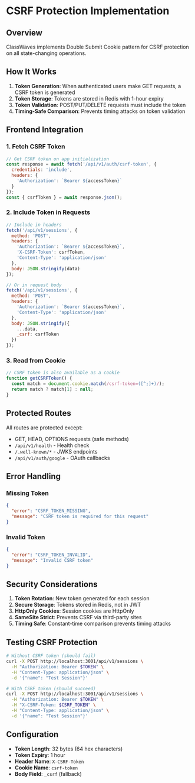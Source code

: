 # CSRF Protection Implementation

## Overview

ClassWaves implements Double Submit Cookie pattern for CSRF protection on all state-changing operations.

## How It Works

1. **Token Generation**: When authenticated users make GET requests, a CSRF token is generated
2. **Token Storage**: Tokens are stored in Redis with 1-hour expiry
3. **Token Validation**: POST/PUT/DELETE requests must include the token
4. **Timing-Safe Comparison**: Prevents timing attacks on token validation

## Frontend Integration

### 1. Fetch CSRF Token

```javascript
// Get CSRF token on app initialization
const response = await fetch('/api/v1/auth/csrf-token', {
  credentials: 'include',
  headers: {
    'Authorization': `Bearer ${accessToken}`
  }
});
const { csrfToken } = await response.json();
```

### 2. Include Token in Requests

```javascript
// Include in headers
fetch('/api/v1/sessions', {
  method: 'POST',
  headers: {
    'Authorization': `Bearer ${accessToken}`,
    'X-CSRF-Token': csrfToken,
    'Content-Type': 'application/json'
  },
  body: JSON.stringify(data)
});

// Or in request body
fetch('/api/v1/sessions', {
  method: 'POST',
  headers: {
    'Authorization': `Bearer ${accessToken}`,
    'Content-Type': 'application/json'
  },
  body: JSON.stringify({
    ...data,
    _csrf: csrfToken
  })
});
```

### 3. Read from Cookie

```javascript
// CSRF token is also available as a cookie
function getCSRFToken() {
  const match = document.cookie.match(/csrf-token=([^;]+)/);
  return match ? match[1] : null;
}
```

## Protected Routes

All routes are protected except:
- GET, HEAD, OPTIONS requests (safe methods)
- `/api/v1/health` - Health check
- `/.well-known/*` - JWKS endpoints
- `/api/v1/auth/google` - OAuth callbacks

## Error Handling

### Missing Token
```json
{
  "error": "CSRF_TOKEN_MISSING",
  "message": "CSRF token is required for this request"
}
```

### Invalid Token
```json
{
  "error": "CSRF_TOKEN_INVALID",
  "message": "Invalid CSRF token"
}
```

## Security Considerations

1. **Token Rotation**: New token generated for each session
2. **Secure Storage**: Tokens stored in Redis, not in JWT
3. **HttpOnly Cookies**: Session cookies are HttpOnly
4. **SameSite Strict**: Prevents CSRF via third-party sites
5. **Timing Safe**: Constant-time comparison prevents timing attacks

## Testing CSRF Protection

```bash
# Without CSRF token (should fail)
curl -X POST http://localhost:3001/api/v1/sessions \
  -H "Authorization: Bearer $TOKEN" \
  -H "Content-Type: application/json" \
  -d '{"name": "Test Session"}'

# With CSRF token (should succeed)
curl -X POST http://localhost:3001/api/v1/sessions \
  -H "Authorization: Bearer $TOKEN" \
  -H "X-CSRF-Token: $CSRF_TOKEN" \
  -H "Content-Type: application/json" \
  -d '{"name": "Test Session"}'
```

## Configuration

- **Token Length**: 32 bytes (64 hex characters)
- **Token Expiry**: 1 hour
- **Header Name**: `X-CSRF-Token`
- **Cookie Name**: `csrf-token`
- **Body Field**: `_csrf` (fallback)